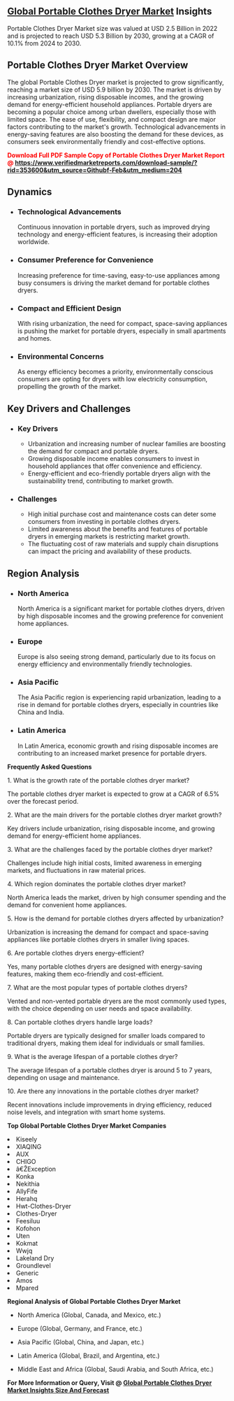 <h2><a href="https://www.verifiedmarketreports.com/download-sample/?rid=353600&amp;utm_source=Githubf&amp;utm_medium=204" target="_blank">Global Portable Clothes Dryer Market</a> Insights</h2><p>Portable Clothes Dryer Market size was valued at USD 2.5 Billion in 2022 and is projected to reach USD 5.3 Billion by 2030, growing at a CAGR of 10.1% from 2024 to 2030.</p><p> <h2>Portable Clothes Dryer Market Overview</h2> <p>The global Portable Clothes Dryer market is projected to grow significantly, reaching a market size of USD 5.9 billion by 2030. The market is driven by increasing urbanization, rising disposable incomes, and the growing demand for energy-efficient household appliances. Portable dryers are becoming a popular choice among urban dwellers, especially those with limited space. The ease of use, flexibility, and compact design are major factors contributing to the market's growth. Technological advancements in energy-saving features are also boosting the demand for these devices, as consumers seek environmentally friendly and cost-effective options.</p> <p><strong><p><span class=""><span style="color: #ff0000;"><strong>Download Full PDF Sample Copy of Portable Clothes Dryer Market Report</strong> @ </span><a href="https://www.verifiedmarketreports.com/download-sample/?rid=353600&amp;utm_source=Githubf-Feb&amp;utm_medium=204" target="_blank">https://www.verifiedmarketreports.com/download-sample/?rid=353600&amp;utm_source=Githubf-Feb&amp;utm_medium=204</a></span></p></strong></p> <h2>Dynamics</h2> <ul> <li><h3>Technological Advancements</h3>Continuous innovation in portable dryers, such as improved drying technology and energy-efficient features, is increasing their adoption worldwide.</li> <li><h3>Consumer Preference for Convenience</h3>Increasing preference for time-saving, easy-to-use appliances among busy consumers is driving the market demand for portable clothes dryers.</li> <li><h3>Compact and Efficient Design</h3>With rising urbanization, the need for compact, space-saving appliances is pushing the market for portable dryers, especially in small apartments and homes.</li> <li><h3>Environmental Concerns</h3>As energy efficiency becomes a priority, environmentally conscious consumers are opting for dryers with low electricity consumption, propelling the growth of the market.</li> </ul> <h2>Key Drivers and Challenges</h2> <ul> <li><h3>Key Drivers</h3> <ul> <li>Urbanization and increasing number of nuclear families are boosting the demand for compact and portable dryers.</li> <li>Growing disposable income enables consumers to invest in household appliances that offer convenience and efficiency.</li> <li>Energy-efficient and eco-friendly portable dryers align with the sustainability trend, contributing to market growth.</li> </ul> </li> <li><h3>Challenges</h3> <ul> <li>High initial purchase cost and maintenance costs can deter some consumers from investing in portable clothes dryers.</li> <li>Limited awareness about the benefits and features of portable dryers in emerging markets is restricting market growth.</li> <li>The fluctuating cost of raw materials and supply chain disruptions can impact the pricing and availability of these products.</li> </ul> </li> </ul> <h2>Region Analysis</h2> <ul> <li><h3>North America</h3>North America is a significant market for portable clothes dryers, driven by high disposable incomes and the growing preference for convenient home appliances.</li> <li><h3>Europe</h3>Europe is also seeing strong demand, particularly due to its focus on energy efficiency and environmentally friendly technologies.</li> <li><h3>Asia Pacific</h3>The Asia Pacific region is experiencing rapid urbanization, leading to a rise in demand for portable clothes dryers, especially in countries like China and India.</li> <li><h3>Latin America</h3>In Latin America, economic growth and rising disposable incomes are contributing to an increased market presence for portable dryers.</li> </ul> <p><strong>Frequently Asked Questions</strong></p> <p>1. What is the growth rate of the portable clothes dryer market?</p> <p>The portable clothes dryer market is expected to grow at a CAGR of 6.5% over the forecast period.</p> <p>2. What are the main drivers for the portable clothes dryer market growth?</p> <p>Key drivers include urbanization, rising disposable income, and growing demand for energy-efficient home appliances.</p> <p>3. What are the challenges faced by the portable clothes dryer market?</p> <p>Challenges include high initial costs, limited awareness in emerging markets, and fluctuations in raw material prices.</p> <p>4. Which region dominates the portable clothes dryer market?</p> <p>North America leads the market, driven by high consumer spending and the demand for convenient home appliances.</p> <p>5. How is the demand for portable clothes dryers affected by urbanization?</p> <p>Urbanization is increasing the demand for compact and space-saving appliances like portable clothes dryers in smaller living spaces.</p> <p>6. Are portable clothes dryers energy-efficient?</p> <p>Yes, many portable clothes dryers are designed with energy-saving features, making them eco-friendly and cost-efficient.</p> <p>7. What are the most popular types of portable clothes dryers?</p> <p>Vented and non-vented portable dryers are the most commonly used types, with the choice depending on user needs and space availability.</p> <p>8. Can portable clothes dryers handle large loads?</p> <p>Portable dryers are typically designed for smaller loads compared to traditional dryers, making them ideal for individuals or small families.</p> <p>9. What is the average lifespan of a portable clothes dryer?</p> <p>The average lifespan of a portable clothes dryer is around 5 to 7 years, depending on usage and maintenance.</p> <p>10. Are there any innovations in the portable clothes dryer market?</p> <p>Recent innovations include improvements in drying efficiency, reduced noise levels, and integration with smart home systems.</p> </p><p><strong>Top Global Portable Clothes Dryer Market Companies</strong></p><div data-test-id=""><p><li>Kiseely</li><li> XIAQING</li><li> AUX</li><li> CHIGO</li><li> â€ŽException</li><li> Konka</li><li> Nekithia</li><li> AllyFife</li><li> Herahq</li><li> Hwt-Clothes-Dryer</li><li> Clothes-Dryer</li><li> Feesiluu</li><li> Kofohon</li><li> Uten</li><li> Kokmat</li><li> Wwjq</li><li> Lakeland Dry</li><li> Groundlevel</li><li> Generic</li><li> Amos</li><li> Mpared</li></p><div><strong>Regional Analysis of&nbsp;Global Portable Clothes Dryer Market</strong></div><ul><li dir="ltr"><p dir="ltr">North America&nbsp;(Global, Canada, and Mexico, etc.)</p></li><li dir="ltr"><p dir="ltr">Europe (Global, Germany, and France, etc.)</p></li><li dir="ltr"><p dir="ltr">Asia Pacific&nbsp;(Global, China, and Japan, etc.)</p></li><li dir="ltr"><p dir="ltr">Latin America&nbsp;(Global, Brazil, and Argentina, etc.)</p></li><li dir="ltr">Middle East and Africa&nbsp;(Global, Saudi Arabia, and South Africa, etc.)</li></ul><p><strong>For More Information or Query, Visit @&nbsp;</strong><strong><a href="https://www.verifiedmarketreports.com/product/portable-clothes-dryer-market/?utm_source=Githubf&amp;utm_medium=204" target="_blank">Global Portable Clothes Dryer Market Insights Size And Forecast</a></strong></p></div>
